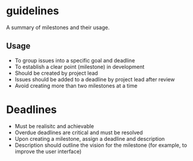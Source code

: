 guidelines
==========

A summary of milestones and their usage.

## Usage
* To group issues into a specific goal and deadline
* To establish a clear point (milestone) in development
* Should be created by project lead
* Issues should be added to a deadline by project lead after review
* Avoid creating more than two milestones at a time

# Deadlines
* Must be realisitc and achievable
* Overdue deadlines are critical and must be resolved
* Upon creating a milestone, assign a deadline and description
* Description should outline the vision for the milestone (for example, to improve the user interface)